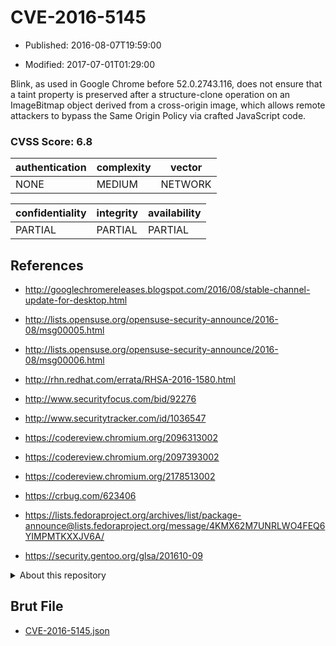 # CVE-2016-5145

- Published: 2016-08-07T19:59:00

- Modified: 2017-07-01T01:29:00

Blink, as used in Google Chrome before 52.0.2743.116, does not ensure that a taint property is preserved after a structure-clone operation on an ImageBitmap object derived from a cross-origin image, which allows remote attackers to bypass the Same Origin Policy via crafted JavaScript code.

### CVSS Score: **6.8**

| authentication | complexity | vector |
| --- | --- | --- |
| NONE | MEDIUM | NETWORK |

| confidentiality | integrity | availability |
| --- | --- | --- |
| PARTIAL | PARTIAL | PARTIAL |

## References

* http://googlechromereleases.blogspot.com/2016/08/stable-channel-update-for-desktop.html

* http://lists.opensuse.org/opensuse-security-announce/2016-08/msg00005.html

* http://lists.opensuse.org/opensuse-security-announce/2016-08/msg00006.html

* http://rhn.redhat.com/errata/RHSA-2016-1580.html

* http://www.securityfocus.com/bid/92276

* http://www.securitytracker.com/id/1036547

* https://codereview.chromium.org/2096313002

* https://codereview.chromium.org/2097393002

* https://codereview.chromium.org/2178513002

* https://crbug.com/623406

* https://lists.fedoraproject.org/archives/list/package-announce@lists.fedoraproject.org/message/4KMX62M7UNRLWO4FEQ6YIMPMTKXXJV6A/

* https://security.gentoo.org/glsa/201610-09

<details>
<summary>About this repository</summary> 

  This repository is part of the project [Live Hack CVE](https://github.com/Live-Hack-CVE). Main website can be found [www.live-hack.org](https://www.live-hack.org) 
  
  Made by [Sn0wAlice](https://github.com/Sn0wAlice) for the people that care about security and need to have a feed of the latest CVEs. Hope you enjoy it, don't forget to star the repo and follow me on [Twitter](https://twitter.com/Sn0wAlice) and [Github](https://github.com/Sn0wAlice). And that is my [personnal website](https://www.alice-snow.me/)

  - [Home Page](https://github.com/Live-Hack-CVE)
  - [Framework](https://github.com/Live-Hack-CVE/cve-framework)
  - [CVE database](https://github.com/Live-Hack-CVE/full_database)
  - [Changelog](https://github.com/Live-Hack-CVE/Changelog)
</details>

## Brut File

* [CVE-2016-5145.json](https://raw.githubusercontent.com/Live-Hack-CVE/full_database/main/cves/2016/CVE-2016-5145.json)

